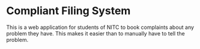 # Compliant Filing System
This is a web application for students of NITC to book complaints about any problem they have. This makes it easier than to manually have to tell the problem.  
